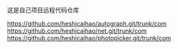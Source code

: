 这是自己项目远程代码仓库

https://github.com/heshicaihao/autograph.git/trunk/com
https://github.com/heshicaihao/net.git/trunk/com
https://github.com/heshicaihao/photopicker.git/trunk/com
